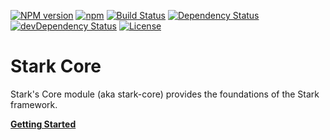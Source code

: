 [![NPM version](https://img.shields.io/npm/v/@nationalbankbelgium/stark-core.svg)](https://www.npmjs.com/package/@nationalbankbelgium/stark-core)
[![npm](https://img.shields.io/npm/dm/@nationalbankbelgium/stark-core.svg)](https://www.npmjs.com/package/@nationalbankbelgium/stark-core)
[![Build Status](https://travis-ci.org/NationalBankBelgium/stark.svg?branch=master)](https://travis-ci.org/NationalBankBelgium/stark)
[![Dependency Status](https://david-dm.org/NationalBankBelgium/stark-core.svg)](https://david-dm.org/NationalBankBelgium/stark-core)
[![devDependency Status](https://david-dm.org/NationalBankBelgium/stark-core/dev-status.svg)](https://david-dm.org/NationalBankBelgium/stark-core#info=devDependencies)
[![License](https://img.shields.io/cocoapods/l/AFNetworking.svg)](LICENSE)

# Stark Core

Stark's Core module (aka stark-core) provides the foundations of the Stark framework.

**[Getting Started](https://stark.nbb.be/api-docs/stark-core/latest/additional-documentation/getting-started.html)**
